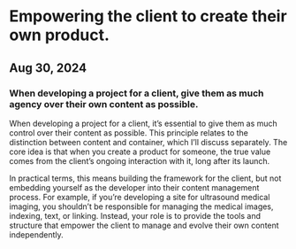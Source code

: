 # Empowering the client to create their own product.
## Aug 30, 2024

### When developing a project for a client, give them as much agency over their own content as possible.

When developing a project for a client, it’s essential to give them as much control over their content as possible. This principle relates to the distinction between content and container, which I’ll discuss separately. The core idea is that when you create a product for someone, the true value comes from the client’s ongoing interaction with it, long after its launch.

In practical terms, this means building the framework for the client, but not embedding yourself as the developer into their content management process. For example, if you’re developing a site for ultrasound medical imaging, you shouldn’t be responsible for managing the medical images, indexing, text, or linking. Instead, your role is to provide the tools and structure that empower the client to manage and evolve their own content independently.

